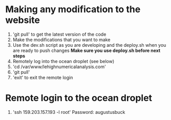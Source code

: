 # Making any modification to the website

1. 'git pull' to get the latest version of the code
2. Make the modifications that you want to make
3. Use the dev.sh script as you are developing and the deploy.sh when you are ready to push changes
    **Make sure you use deploy.sh before next steps**
4. Remotely log into the ocean droplet (see below)
5. 'cd /var/www/lehighnumericalanalysis.com'
6. 'git pull' 
7. 'exit' to exit the remote login

# Remote login to the ocean droplet

1. 'ssh 159.203.157.193 -l root'
Password: augustusbuck

